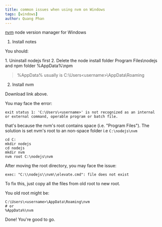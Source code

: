 ```yaml
---
title: common issues when using nvm on Windows
tags: [windows]
author: Quang Phan
---
```


[nvm](https://github.com/coreybutler/nvm-windows) node version manager for Windows

1. Install notes

You should:

1\. Uninstall nodejs first
2\. Delete the node install folder Program Files\nodejs and npm folder %AppData%\npm

> %AppData% usually is C:\Users\<username>\AppData\Roaming

2. Install nvm

Download link above.

You may face the error:

```
exit status 1: 'C:\Users\<username>' is not recognized as an internal or external command, operable program or batch file.
```

that's because the nvm's root contains space (i.e. "Program Files"). The solution is set nvm's root to an non-space folder i.e `C:\nodejs\nvm`

```
cd C:
mkdir nodejs
cd nodejs
mkdir nvm
nvm root C:\nodejs\nvm
```

After moving the root directory, you may face the issue:

```
exec: "C:\\nodejs\\nvm\\elevate.cmd": file does not exist
```

To fix this, just copy all the files from old root to new root.

You old root might be:

```
C:\Users\<username>\AppData\Roaming\nvm
# or 
%AppData%\nvm
```

Done! You're good to go.
